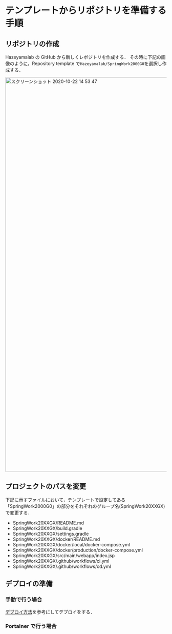 # テンプレートからリポジトリを準備する手順

## リポジトリの作成

Hazeyamalab の GitHub から新しくレポジトリを作成する．
その時に下記の画像のように，Repository template で`Hazeyamalab/SpringWork2000G0`を選択し作成する．

<img width="1231" alt="スクリーンショット 2020-10-22 14 53 47" src="https://user-images.githubusercontent.com/38200453/96830640-bc226800-1476-11eb-8aa5-7a034b99bc50.png">

## プロジェクトのパスを変更

下記に示すファイルにおいて，テンプレートで設定してある「SpringWork2000G0」の部分をそれぞれのグループ名(SpringWork20XXGX)で変更する．

- SpringWork20XXGX/README.md
- SpringWork20XXGX/build.gradle
- SpringWork20XXGX/settings.gradle
- SpringWork20XXGX/docker/README.md
- SpringWork20XXGX/docker/local/docker-compose.yml
- SpringWork20XXGX/docker/production/docker-compose.yml
- SpringWork20XXGX/src/main/webapp/index.jsp
- SpringWork20XXGX/.github/workflows/ci.yml
- SpringWork20XXGX/.github/workflows/cd.yml

## デプロイの準備

### 手動で行う場合

[デプロイ方法](https://github.com/HazeyamaLab/SpringWork2000G0/tree/master/docker)を参考にしてデプロイをする．

### Portainer で行う場合
